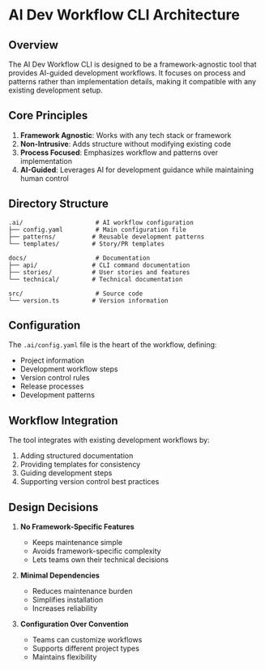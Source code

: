 # AI Dev Workflow CLI Architecture

## Overview
The AI Dev Workflow CLI is designed to be a framework-agnostic tool that provides AI-guided development workflows. It focuses on process and patterns rather than implementation details, making it compatible with any existing development setup.

## Core Principles
1. **Framework Agnostic**: Works with any tech stack or framework
2. **Non-Intrusive**: Adds structure without modifying existing code
3. **Process Focused**: Emphasizes workflow and patterns over implementation
4. **AI-Guided**: Leverages AI for development guidance while maintaining human control

## Directory Structure
```
.ai/                    # AI workflow configuration
├── config.yaml         # Main configuration file
├── patterns/          # Reusable development patterns
└── templates/         # Story/PR templates

docs/                   # Documentation
├── api/               # CLI command documentation
├── stories/           # User stories and features
└── technical/         # Technical documentation

src/                    # Source code
└── version.ts         # Version information
```

## Configuration
The `.ai/config.yaml` file is the heart of the workflow, defining:
- Project information
- Development workflow steps
- Version control rules
- Release processes
- Development patterns

## Workflow Integration
The tool integrates with existing development workflows by:
1. Adding structured documentation
2. Providing templates for consistency
3. Guiding development steps
4. Supporting version control best practices

## Design Decisions
1. **No Framework-Specific Features**
   - Keeps maintenance simple
   - Avoids framework-specific complexity
   - Lets teams own their technical decisions

2. **Minimal Dependencies**
   - Reduces maintenance burden
   - Simplifies installation
   - Increases reliability

3. **Configuration Over Convention**
   - Teams can customize workflows
   - Supports different project types
   - Maintains flexibility
